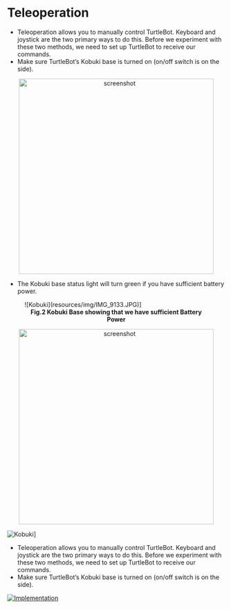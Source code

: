 # Teleoperation
- Teleoperation allows you to manually control TurtleBot. Keyboard and joystick are the two primary ways to do this. Before we experiment with these two methods, we need to set up TurtleBot to receive our commands.
- Make sure TurtleBot’s Kobuki base is turned on (on/off switch is on the side).

<p align="center">
<img width ="450" alt="screenshot" src="https://user-images.githubusercontent.com/44544565/201526105-3ec7328c-13ba-4760-bb2e-efb7b5981ae9.jpeg">
</p>

- The Kobuki base status light will turn green if you have sufficient battery power.
<figure>
![Kobuki](resources/img/IMG_9133.JPG)]
<figcaption align = "center"><b>Fig.2 Kobuki Base showing that we have sufficient Battery Power</b></figcaption>
</figure>
<p align="center">
<img width ="450" alt="screenshot" src="![IMG_9133](https://user-images.githubusercontent.com/44544565/201526522-5030b9e2-36bd-430e-8337-7d6602c49a0a.JPG)
">
</p>


![Kobuki](resources/img/IMG_9133.JPG)]

- Teleoperation allows you to manually control TurtleBot. Keyboard and joystick are the two primary ways to do this. Before we experiment with these two methods, we need to set up TurtleBot to receive our commands.
- Make sure TurtleBot’s Kobuki base is turned on (on/off switch is on the side).

[![Implementation](https://i9.ytimg.com/vi_webp/9U_yMXyyd2g/mq2.webp?sqp=COizw5sG-oaymwEmCMACELQB8quKqQMa8AEB-AH-CYAC0AWKAgwIABABGGUgUihJMA8=&rs=AOn4CLBaLGnsvRqWzE1pfKnx2s4fHI89-g)](https://youtu.be/9U_yMXyyd2g)
